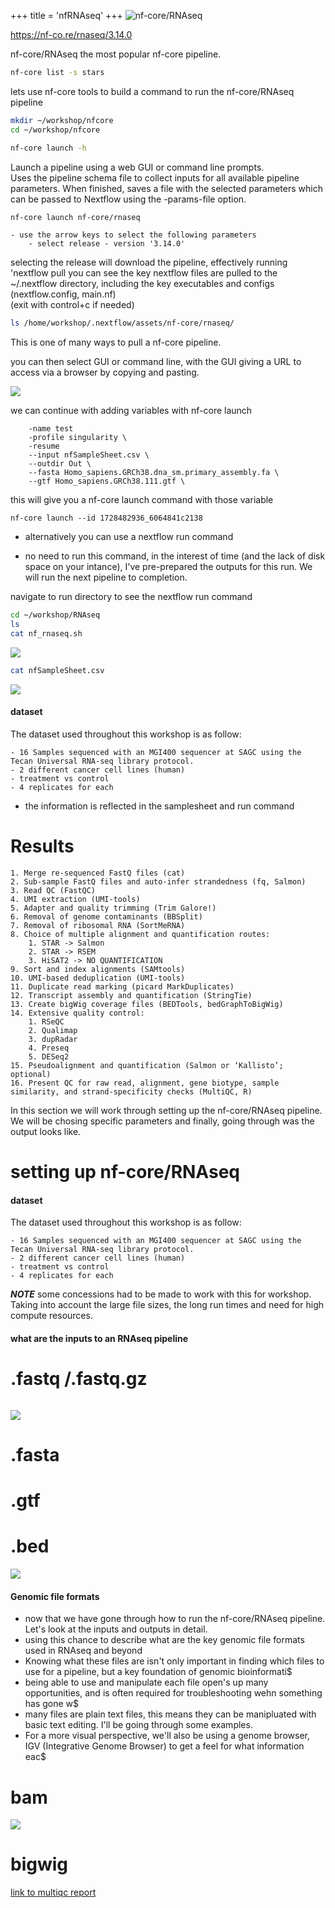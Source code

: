 +++
title = 'nfRNAseq'
+++
![nf-core/RNAseq](..//nfRNAseq/nfRNAseq_pipeline.png)

https://nf-co.re/rnaseq/3.14.0

nf-core/RNAseq the most popular nf-core pipeline. 

```bash
nf-core list -s stars
```

lets use nf-core tools to build a command to run the nf-core/RNAseq pipeline
```bash
mkdir ~/workshop/nfcore
cd ~/workshop/nfcore  

nf-core launch -h
```
Launch a pipeline using a web GUI or command line prompts.                                         
 Uses the pipeline schema file to collect inputs for all available pipeline parameters. 
 When finished, saves a file with the selected parameters which can be passed to Nextflow using the 
 -params-file option.    

```bash
nf-core launch nf-core/rnaseq
```

```
- use the arrow keys to select the following parameters
	- select release - version '3.14.0' 
```
selecting the release will download the pipeline, effectively running 'nextflow pull
you can see the key nextflow files are pulled to the ~/.nextflow directory, including the key executables and configs (nextflow.config, main.nf)\
(exit with control+c if needed)

```bash
ls /home/workshop/.nextflow/assets/nf-core/rnaseq/
```
This is one of many ways to pull a nf-core pipeline. 

you can then select GUI or command line, with the GUI giving a URL to access via a browser by copying and pasting.

![](GUI.png)

we can continue with adding variables with nf-core launch
```
	-name test
	-profile singularity \
	-resume
	--input nfSampleSheet.csv \
	--outdir Out \
	--fasta Homo_sapiens.GRCh38.dna_sm.primary_assembly.fa \
	--gtf Homo_sapiens.GRCh38.111.gtf \
```
this will give you a nf-core launch command with those variable
```
nf-core launch --id 1728482936_6064841c2138
```
- alternatively you can use a nextflow run command

- no need to run this command, in the interest of time (and the lack of disk space on your intance), I've pre-prepared the outputs for this run. We will run the next pipeline to completion.

navigate to run directory to see the nextflow run command
```bash
cd ~/workshop/RNAseq
ls
cat nf_rnaseq.sh
```
![](runcommand.png)

```bash
cat nfSampleSheet.csv
```
![](samplesheet.png)

#### dataset
The dataset used throughout this workshop is as follow:

```
- 16 Samples sequenced with an MGI400 sequencer at SAGC using the Tecan Universal RNA-seq library protocol.
- 2 different cancer cell lines (human)
- treatment vs control
- 4 replicates for each
```
- the information is reflected in the samplesheet and run command

# Results



	1. Merge re-sequenced FastQ files (cat)
	2. Sub-sample FastQ files and auto-infer strandedness (fq, Salmon)
	3. Read QC (FastQC)
	4. UMI extraction (UMI-tools)
	5. Adapter and quality trimming (Trim Galore!)
	6. Removal of genome contaminants (BBSplit)
	7. Removal of ribosomal RNA (SortMeRNA)
	8. Choice of multiple alignment and quantification routes:
		1. STAR -> Salmon
		2. STAR -> RSEM
		3. HiSAT2 -> NO QUANTIFICATION
	9. Sort and index alignments (SAMtools)
	10. UMI-based deduplication (UMI-tools)
	11. Duplicate read marking (picard MarkDuplicates)
	12. Transcript assembly and quantification (StringTie)
	13. Create bigWig coverage files (BEDTools, bedGraphToBigWig)
	14. Extensive quality control:
		1. RSeQC
		2. Qualimap
		3. dupRadar
		4. Preseq
		5. DESeq2
	15. Pseudoalignment and quantification (Salmon or ‘Kallisto’; optional)
	16. Present QC for raw read, alignment, gene biotype, sample similarity, and strand-specificity checks (MultiQC, R)

In this section we will work through setting up the nf-core/RNAseq pipeline. We will be chosing specific parameters and finally, going through was the output looks like.

# setting up nf-core/RNAseq

#### dataset
The dataset used throughout this workshop is as follow:

```
- 16 Samples sequenced with an MGI400 sequencer at SAGC using the Tecan Universal RNA-seq library protocol.
- 2 different cancer cell lines (human)
- treatment vs control
- 4 replicates for each
```
***NOTE*** some concessions had to be made to work with this for workshop. Taking into account the large file sizes, the long run times and need for high compute resources.

#### what are the inputs to an RNAseq pipeline

# .fastq /.fastq.gz
```

```
![](../fastqfile.png)

# .fasta

# .gtf

# .bed
![](../bedfile.png)

#### Genomic file formats
- now that we have gone through how to run the nf-core/RNAseq pipeline. Let's look at the inputs and outputs in detail.
- using this chance to describe what are the key genomic file formats used in RNAseq and beyond
- Knowing what these files are isn't only important in finding which files to use for a pipeline, but a key foundation of genomic bioinformati$
- being able to use and manipulate each file open's up many opportunities, and is often required for troubleshooting wehn something has gone w$
- many files are plain text files, this means they can be manipluated with basic text editing. I'll be going through some examples.
- For a more visual perspective, we'll also be using a genome browser, IGV (Integrative Genome Browser) to get a feel for what information eac$


# bam
![](../bamfile.png)

# bigwig



[link to multiqc report](../multiqc_report.html)
